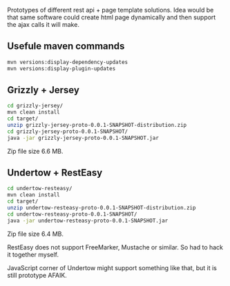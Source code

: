 
Prototypes of different rest api + page template solutions. 
Idea would be that same software could create html page dynamically 
and then support the ajax calls it will make.

## Usefule maven commands

```bash 
mvn versions:display-dependency-updates
mvn versions:display-plugin-updates
```

## Grizzly + Jersey

```bash 
cd grizzly-jersey/
mvn clean install
cd target/
unzip grizzly-jersey-proto-0.0.1-SNAPSHOT-distribution.zip
cd grizzly-jersey-proto-0.0.1-SNAPSHOT/
java -jar grizzly-jersey-proto-0.0.1-SNAPSHOT.jar
```

Zip file size 6.6 MB.

## Undertow + RestEasy

```bash 
cd undertow-resteasy/
mvn clean install
cd target/
unzip undertow-resteasy-proto-0.0.1-SNAPSHOT-distribution.zip
cd undertow-resteasy-proto-0.0.1-SNAPSHOT/
java -jar undertow-resteasy-proto-0.0.1-SNAPSHOT.jar
```

Zip file size 6.4 MB.

RestEasy does not support FreeMarker, Mustache or similar. So had to hack it together myself.

JavaScript corner of Undertow might support something like that, but it is still prototype AFAIK.


